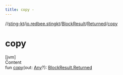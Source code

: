 ```yaml
---
title: copy -
---
```

//[sting-kt](../../../index.md)/[io.redbee.stingkt](../../index.md)/[BlockResult](../index.md)/[Returned](index.md)/[copy](copy.md)



# copy  
[jvm]  
Content  
fun [copy](copy.md)(out: [Any](https://kotlinlang.org/api/latest/jvm/stdlib/kotlin/-any/index.html)?): [BlockResult.Returned](index.md)  



